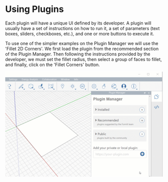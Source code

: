 # Using Plugins

Each plugin will have a unique UI defined by its developer. A plugin will usually have a set of instructions on how to run it, a set of parameters (text boxes, sliders, checkboxes, etc.), and one or more buttons to execute it.

To use one of the simpler examples on the Plugin Manager we will use the 'Fillet 2D Corners'. We first load the plugin from the recommended section of the Plugin Manager. Then following the instructions provided by the developer, we must set the fillet radius, then select a group of faces to fillet, and finally, click on the 'Fillet Corners' button.

![](../../.gitbook/assets/g4.gif)
